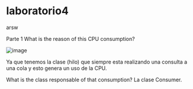 # laboratorio4
arsw

Parte 1
What is the reason of this CPU consumption?

![image](https://user-images.githubusercontent.com/42522754/52665794-7c9e2d00-2eda-11e9-99a0-8822eeabf410.png)


Ya que tenemos la clase (hilo) que siempre esta realizando una consulta a una cola y esto genera un uso de la CPU.

What is the class responsable of that consumption?
La clase Consumer.

